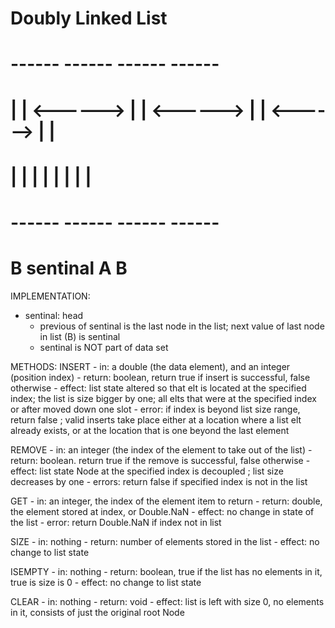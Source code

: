 # Doubly Linked List

# ------               ------               ------               ------
# |      |   <------>  |      |   <------>  |      |   <------>  |      |
# |      |             |      |             |      |             |      |
#  ------               ------               ------               ------
# B                sentinal                 A                    B

IMPLEMENTATION:
- sentinal: head
    - previous of sentinal is the last node in the list; next value of last node in list (B) is sentinal
    - sentinal is NOT part of data set

METHODS:
  INSERT
    - in: a double (the data element), and an integer (position index)
    - return: boolean, return true if insert is successful, false otherwise
    - effect: list state altered so that elt is located at the specified index; the list is size bigger by one;
              all elts that were at the specified index or after moved down one slot
    - error: if index is beyond list size range, return false ; valid inserts take place either at a location where
             a list elt already exists, or at the location that is one beyond the last element

  REMOVE
    - in: an integer (the index of the element to take out of the list)
    - return: boolean. return true if the remove is successful, false otherwise
    - effect: list state Node at the specified index is decoupled ; list size decreases by one
    - errors: return false if specified index is not in the list
    
  GET
    - in: an integer, the index of the element item to return
    - return: double, the element stored at index, or Double.NaN
    - effect: no change in state of the list
    - error: return Double.NaN if index not in list

  SIZE
    - in: nothing
    - return: number of elements stored in the list
    - effect: no change to list state

  ISEMPTY
    - in: nothing
    - return: boolean, true if the list has no elements in it, true is size is 0
    - effect: no change to list state

  CLEAR
    - in: nothing
    - return: void
    - effect: list is left with size 0, no elements in it, consists of just the original root Node
